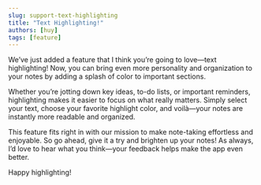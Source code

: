 ```yaml
---
slug: support-text-highlighting
title: "Text Highlighting!"
authors: [huy]
tags: [feature]
---
```


We’ve just added a feature that I think you’re going to love—text highlighting! Now, you can bring even more personality and organization to your notes by adding a splash of color to important sections.

Whether you’re jotting down key ideas, to-do lists, or important reminders, highlighting makes it easier to focus on what really matters. Simply select your text, choose your favorite highlight color, and voilà—your notes are instantly more readable and organized.

This feature fits right in with our mission to make note-taking effortless and enjoyable. So go ahead, give it a try and brighten up your notes! As always, I’d love to hear what you think—your feedback helps make the app even better.

Happy highlighting!

